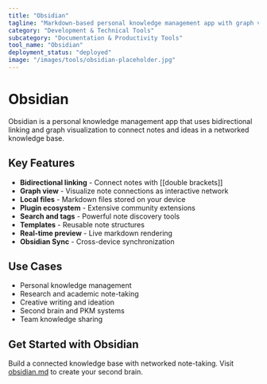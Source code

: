 ```yaml
---
title: "Obsidian"
tagline: "Markdown-based personal knowledge management app with graph view"
category: "Development & Technical Tools"
subcategory: "Documentation & Productivity Tools"
tool_name: "Obsidian"
deployment_status: "deployed"
image: "/images/tools/obsidian-placeholder.jpg"
---
```


# Obsidian

Obsidian is a personal knowledge management app that uses bidirectional linking and graph visualization to connect notes and ideas in a networked knowledge base.

## Key Features

- **Bidirectional linking** - Connect notes with [[double brackets]]
- **Graph view** - Visualize note connections as interactive network
- **Local files** - Markdown files stored on your device
- **Plugin ecosystem** - Extensive community extensions
- **Search and tags** - Powerful note discovery tools
- **Templates** - Reusable note structures
- **Real-time preview** - Live markdown rendering
- **Obsidian Sync** - Cross-device synchronization

## Use Cases

- Personal knowledge management
- Research and academic note-taking
- Creative writing and ideation
- Second brain and PKM systems
- Team knowledge sharing

## Get Started with Obsidian

Build a connected knowledge base with networked note-taking. Visit [obsidian.md](https://obsidian.md) to create your second brain.